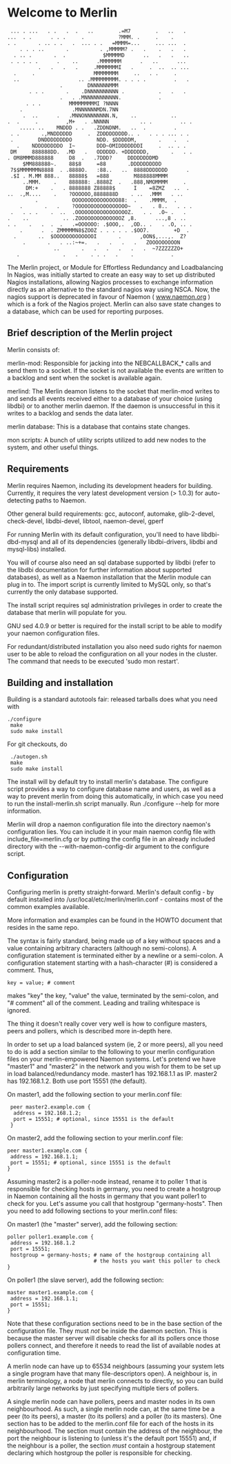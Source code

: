 # Welcome to Merlin #



     ... . ...   . .   .  .   ..        .=M7        .   ..   .
    ...  . .      . . .     .           ?MMM. .     .    .
    . .       . .. . .   .  ... . .   =MMMM=...     ... ...  .
        . . . ..       .          . ,MMMMM? .   .    .   .   .
      . .. .       .  .            $MMMMMD      ..   .   .   ..
     . . . . .      .    ..      .MMMMMMM      .   ..      ...
              .   .   .   .     .MMMMMMMI   .     .  ..  .. ...
      .     .                   MMMMMMMM     ..   . .     .
      ..                   .. .MMMMMMMMM. . . . .         .   .
                     .        DNNNNNNMMM
           . . .       .    .DNNNNNNNNNN .           .   .   .
                     .   . .MNNNNNNNNNNN.            .
          . . .         MMMMMMMMMI ?NNNN
        .                .MNNNNNNMDN.7NN
         .  ..      .   .MNNONNNNNNNN.N,    ..           ..
    .  .     .         ,M+   . .NNNNN          .. .         .. .
        ..... ..    MNDDD . .   .ZDDNDNM.   ..  .         .
     . .       .,MNDDDDDD     .  ZDDDDDDDDD.. .   . . . ... . .
     .        DNDDDDDDDDO        NDD. $DDDDDM,       .    .   .
       .    NDDDDDDDDO  I~       DDD~OMIDDDDDDDI     .  .. . .
     DM     888888DD.  .MD   .   ODDDDD. +DDDDDDD,       .   . .
    . OM8MMMD888888     D8  .   .7DDD?     DDDDDDDDMD
         $MM888888~.    88$8     =88       .DDDDDDDDDD
     7$$MMMMMMN8888  . .8888O.   :88..   ..  8888DDDDDDD      .
     .$I . M.MM 888..   88888$   =888        M888888MMMM
         ..MMM.    .    888888: .8888Z  .   .888,NMOMMMM     .
          DM:+    .   . 8888888 Z88888$      I    =8ZMZ   ..  .
    ..  .,M....    .    ?OOOOOO,8888888D    . ..  .MMM   . ..
             .           OOOOOOOOOOOOOOO88:  .    .MMMM,  .
        .       .   .    ?OOOOOOOOOOOOOOOOO~   .   . 8..   . . .
     .   . . .    .  ..  .OOOOOOOOOOOOOOOOOZ.   . .  .O~ .   .
    .    ..           .. .ZOOOOOOOOOOOOOOZ ,8.      ...,8 . ..
    . .    .   .  .  .   .=OOOOOO: .$OOO,.  ,OD.. .   . .O, .. .
        .      .  . ZMMMMMN8$ZOOZ . . . . . .$OO7.        +D  .
      .       ..  $OOOOOOOOOOOOOI       .      ,OON$,...,.  Z?
         .       .   . ..:~+=.   .   .   .   .   ZOOOOOOOOON
                   ..       .   .   .   .   .   .  ~7ZZZZZZO+
       .              .   .    . . .   .    .            .


The Merlin project, or Module for Effortless Redundancy and Loadbalancing In
Nagios, was initially started to create an easy way to set up distributed
Nagios installations, allowing Nagios processes to exchange information
directly as an alternative to the standard nagios way using NSCA. Now, the
nagios support is deprecated in favour of Naemon ( www.naemon.org ) which is a
fork of the Nagios project. Merlin can also save state changes to a database,
which can be used for reporting purposes.

## Brief description of the Merlin project ##

Merlin consists of:

merlin-mod: Responsible for jacking into the NEBCALLBACK_* calls and send them
to a socket. If the socket is not available the events are written to a backlog
and sent when the socket is available again.

merlind: The Merlin deamon listens to the socket that merlin-mod writes to and
sends all events received either to a database of your choice (using libdbi) or
to another merlin daemon. If the daemon is unsuccessful in this it writes to a
backlog and sends the data later.

merlin database: This is a database that contains state changes.

mon scripts: A bunch of utility scripts utilized to add new nodes to the system,
and other useful things.

## Requirements ##

Merlin requires Naemon, including its development headers for building.
Currently, it requires the very latest development version (> 1.0.3) for
auto-detecting paths to Naemon.

Other general build requirements: gcc, autoconf, automake, glib-2-devel,
check-devel, libdbi-devel, libtool, naemon-devel, gperf

For running Merlin with its default configuration, you'll need to have
libdbi-dbd-mysql and all of its dependencies (generally libdbi-drivers, libdbi
and mysql-libs) installed.

You will of course also need an sql database supported by libdbi (refer to the
libdbi documentation for further information about supported databases), as
well as a Naemon installation that the Merlin module can plug in to. The import
script is currently limited to MySQL only, so that's currently the only
database supported.

The install script requires sql administration privileges in order to create
the database that merlin will populate for you.

GNU sed 4.0.9 or better is required for the install script to be able to modify
your naemon configuration files.

For redundant/distributed installation you also need sudo rights for naemon
user to be able to reload the configuration on all your nodes in the cluster.
The command that needs to be executed 'sudo mon restart'.

## Building and installation ##

Building is a standard autotools fair: released tarballs does what you need
with

    ./configure
     make
     sudo make install

For git checkouts, do

     ./autogen.sh
     make
     sudo make install

The install will by default try to install merlin's database. The configure
script provides a way to configure database name and users, as well as a way to
prevent merlin from doing this automatically, in which case you need to run the
install-merlin.sh script manually. Run ./configure --help for more information.

Merlin will drop a naemon configuration file into the directory naemon's
configuration lies. You can include it in your main naemon config file with
include_file=merlin.cfg or by putting the config file in an already included
directory with the --with-naemon-config-dir argument to the configure script.

## Configuration ##

Configuring merlin is pretty straight-forward. Merlin's default config - by
default installed into /usr/local/etc/merlin/merlin.conf - contains most of the
common examples available.

More information and examples can be found in the HOWTO document that resides
in the same repo.

The syntax is fairly standard, being made up of a key without spaces and a
value containing arbitrary characters (although no semi-colons). A
configuration statement is terminated either by a newline or a semi-colon. A
configuration statement starting with a hash-character (#) is considered a
comment. Thus,

    key = value; # comment

makes "key" the key, "value" the value, terminated by the semi-colon, and "#
comment" all of the comment. Leading and trailing whitespace is ignored.

The thing it doesn't really cover very well is how to configure masters, peers
and pollers, which is described more in-depth here.

In order to set up a load balanced system (ie, 2 or more peers), all you need
to do is add a section similar to the following to your merlin configuration
files on your merlin-empowered Naemon systems.  Let's pretend we have "master1"
and "master2" in the network and you wish for them to be set up in load
balanced/redundancy mode. master1 has 192.168.1.1 as IP. master2 has
192.168.1.2. Both use port 15551 (the default).

On master1, add the following section to your merlin.conf file:

     peer master2.example.com {
      address = 192.168.1.2;
      port = 15551; # optional, since 15551 is the default
     }

 
On master2, add the following section to your merlin.conf file:

    peer master1.example.com {
     address = 192.168.1.1;
     port = 15551; # optional, since 15551 is the default
    }


Assuming master2 is a poller-node instead, rename it to poller 1 that is
responsible for checking hosts in germany, you need to create a hostgroup in
Naemon containing all the hosts in germany that you want poller1 to check for
you. Let's assume you call that hostgroup "germany-hosts".  Then you need to
add following sections to your merlin.conf files:

On master1 (the "master" server), add the following section:

    poller poller1.example.com {
     address = 192.168.1.2
     port = 15551;
     hostgroup = germany-hosts; # name of the hostgroup containing all
                                # the hosts you want this poller to check
    }


On poller1 (the slave server), add the following section:

    master master1.example.com {
     address = 192.168.1.1;
     port = 15551;
    }


Note that these configuration sections need to be in the base section of the
configuration file. They must *not* be inside the daemon section. This is
because the master server will disable checks for all its pollers once those
pollers connect, and therefore it needs to read the list of available nodes at
configuration time.

A merlin node can have up to 65534 neighbours (assuming your system lets a
single program have that many file-descriptors open). A neighbour is, in merlin
terminology, a node that merlin connects to directly, so you can build
arbitrarily large networks by just specifying multiple tiers of pollers.

A single merlin node can have pollers, peers and master nodes in its own
neighbourhood. As such, a single merlin node can, at the same time be a peer
(to its peers), a master (to its pollers) and a poller (to its masters). One
section has to be added to the merlin.conf file for each of the hosts in its
neighbourhood. The section must contain the address of the neighbour, the port
the neighbour is listening to (unless it's the default port 15551) and, if the
neighbour is a poller, the section *must* contain a hostgroup statement
declaring which hostgroup the poller is responsible for checking.
